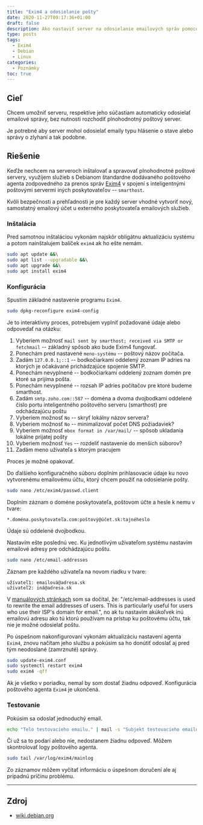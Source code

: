 ```yaml
---
title: "Exim4 a odosielanie pošty"
date: 2020-11-27T09:17:36+01:00
draft: false
description: Ako nastaviť server na odosielanie emailových správ pomocou smarthosts.
type: posts
tags:
  - Exim4
  - Debian
  - Linux
categories:
  - Poznámky
toc: true
---
```


## Cieľ

Chcem umožniť serveru, respektíve jeho súčastiam automaticky odosielať emailové správy, bez nutnosti rozchodiť plnohodnotný poštový server.

Je potrebné aby server mohol odosielať emaily typu hlásenie o stave alebo správy o zlyhaní a tak podobne.

## Riešenie

Keďže nechcem na serveroch inštalovať a spravovať plnohodnotné poštové servery, využijem služieb s Debianom štandardne dodávaného poštového agenta zodpovedného za prenos správ [Exim4](https://www.exim.org/) v spojení s inteligentnými poštovými servermi iných poskytovateľov -- `smarthost`.

Kvôli bezpečnosti a prehľadnosti je pre každý server vhodné vytvoriť nový, samostatný emailový účet u externého poskytovateľa emailových služieb.

### Inštalácia

Pred samotnou inštaláciou vykonám najskôr obligátnu aktualizáciu systému a potom nainštalujem balíček `exim4` ak ho ešte nemám.

```sh
sudo apt update &&\
sudo apt list --upgradable &&\
sudo apt upgrade &&\
sudo apt install exim4
```

### Konfigurácia

Spustím základné nastavenie programu `Exim4`.

```sh
sudo dpkg-reconfigure exim4-config
```

Je to interaktívny proces, potrebujem vyplniť požadované údaje alebo odpovedať na otázku:

1. Vyberiem možnosť `mail sent by smarthost; received via SMTP or fetchmail` -- základný spôsob ako bude Exim4 fungovať.
2. Ponechám pred nastavené `meno-systému` -- poštový názov počítača.
3. Zadám `127.0.0.1;::1` -- bodkočiarkami oddelený zoznam IP adries na ktorých je očakávané prichádzajúce spojenie SMTP.
4. Ponechám nevyplnené -- bodkočiarkami oddelený zoznam domén pre ktoré sa prijíma pošta.
5. Ponechám nevyplnené -- rozsah IP adries počítačov pre ktoré budeme smarthost.
6. Zadám `smtp.zoho.com::587` -- doména a dvoma dvojbodkami oddelené číslo portu inteligentného poštového serveru (smarthost) pre odchádzajúcu poštu
7. Vyberiem možnosť `No` -- skryť lokálny názov servera?
8. Vyberiem možnosť `No` -- minimalizovať počet DNS požiadaviek?
9. Vyberiem možnosť `mbox format in /var/mail/` -- spôsob ukladania lokálne prijatej pošty
10. Vyberiem možnosť `Yes` -- rozdeliť nastavenie do menších súborov?
11. Zadám meno užívateľa s ktorým pracujem

Proces je možné opakovať.

Do ďalšieho konfiguračného súboru doplním prihlasovacie údaje ku novo vytvorenému emailovému účtu, ktorý chcem použiť na odosielanie pošty.

```sh
sudo nano /etc/exim4/passwd.client
```

Doplním záznam o doméne poskytovateľa, poštovom účte a hesle k nemu v tvare:

```
*.doména.poskytovateľa.com:poštový@účet.sk:tajnéheslo
```

Údaje sú oddelené dvojbodkou.

Nastavím ešte poslednú vec. Ku jednotlivým užívateľom systému nastavím emailové adresy pre odchádzajúcu poštu.

```sh
sudo nano /etc/email-addresses
```

Záznam pre každého užívateľa na novom riadku v tvare:

```
užívateľ1: emailová@adresa.sk
užívateľ2: iná@adresa.sk
```

V [manuálových stránkach](https://manpages.debian.org/testing/exim4-config/etc-email-addresses.5.en.html#/etc/email-addresses) som sa dočítal, že: "/etc/email-addresses
is used to rewrite the email addresses of users. This is particularly useful for users who use their ISP's domain for email.", no ak tu nastavím akúkoľvek inú emailovú adresu ako tú ktorú používam na prístup ku poštovému účtu, tak nie je možné odosielať poštu.

Po úspešnom nakonfigurovaní vykonám aktualizáciu nastavení agenta `Exim4`, znovu načítam jeho službu a pokúsim sa ho donútiť odoslať aj pred tým neodoslané (zamrznuté) správy.

```sh
sudo update-exim4.conf
sudo systemctl restart exim4
sudo exim4 -qff
```

Ak je všetko v poriadku, nemal by som dostať žiadnu odpoveď. Konfigurácia poštového agenta `Exim4` je ukončená.

### Testovanie

Pokúsim sa odoslať jednoduchý email.

```sh
echo "Telo testovacieho emailu." | mail -s "Subjekt testovacieho emailu" adresat@posta.com
```

Či už sa to podarí alebo nie, nedostanem žiadnu odpoveď. Môžem skontrolovať logy poštového agenta.

```sh
sudo tail /var/log/exim4/mainlog
```

Zo záznamov môžem vyčítať informáciu o úspešnom doručení ale aj prípadnú príčinu problému.

---

## Zdroj

- [wiki.debian.org](https://wiki.debian.org/Exim4Gmail)
